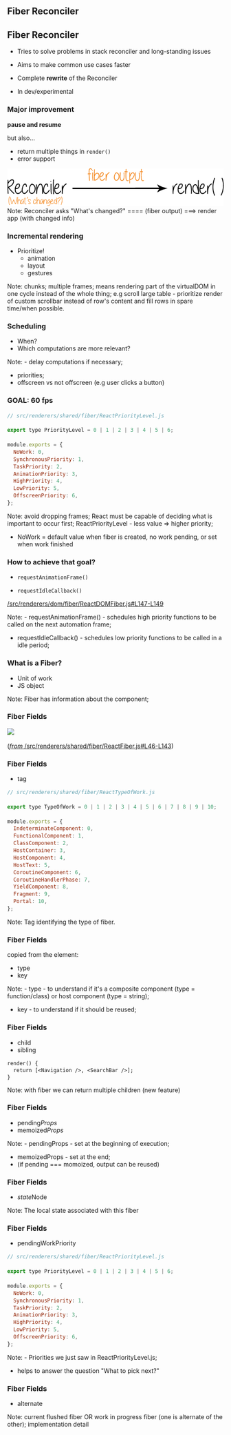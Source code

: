## Fiber Reconciler


## Fiber Reconciler

- Tries to solve problems in stack reconciler and long-standing issues

- Aims to make common use cases faster

- Complete **rewrite** of the Reconciler

- In dev/experimental


### Major improvement

**pause and resume**

but also...
- return multiple things in `render()`
- error support


<img src="./slides/images/fiber-reconciler.png" class="common" />
Note: Reconciler asks "What's changed?" ==== (fiber output) ===> render app (with changed info)


### **Incremental** rendering
- Prioritize!
  - animation
  - layout
  - gestures

Note: chunks; multiple frames; means rendering part of the virtualDOM in one cycle instead of the whole thing; e.g scroll large table - prioritize render of custom scrollbar instead of row's content and fill rows in spare time/when possible.


### Scheduling
- When?
- Which computations are more relevant?

Note: - delay computations if necessary;
- priorities;
- offscreen vs not offscreen (e.g user clicks a button)


### GOAL: 60 fps

```js
// src/renderers/shared/fiber/ReactPriorityLevel.js

export type PriorityLevel = 0 | 1 | 2 | 3 | 4 | 5 | 6;

module.exports = {
  NoWork: 0,
  SynchronousPriority: 1,
  TaskPriority: 2,
  AnimationPriority: 3,
  HighPriority: 4,
  LowPriority: 5,
  OffscreenPriority: 6,
};
```

Note: avoid dropping frames; React must be capable of deciding what is important to occur first; ReactPriorityLevel - less value => higher priority;
- NoWork = default value when fiber is created, no work pending, or set when work finished


### How to achieve that goal?
- `requestAnimationFrame()`

- `requestIdleCallback()`

[/src/renderers/dom/fiber/ReactDOMFiber.js#L147-L149](https://github.com/facebook/react/blob/master/src/renderers/dom/fiber/ReactDOMFiber.js#L147-L149)

Note: - requestAnimationFrame() - schedules high priority functions to be called on the next automation frame;
- requestIdleCallback() - schedules low priority functions to be called in a idle period;


### What is a Fiber?
- Unit of work
- JS object

Note: Fiber has information about the component;


### Fiber Fields

<img src="./slides/images/fiber-fields.gif" />

([*from* /src/renderers/shared/fiber/ReactFiber.js#L46-L143](https://github.com/facebook/react/blob/master/src/renderers/shared/fiber/ReactFiber.js#L46-L143))


### Fiber Fields
- tag

```js
// src/renderers/shared/fiber/ReactTypeOfWork.js

export type TypeOfWork = 0 | 1 | 2 | 3 | 4 | 5 | 6 | 7 | 8 | 9 | 10;

module.exports = {
  IndeterminateComponent: 0,
  FunctionalComponent: 1,
  ClassComponent: 2,
  HostContainer: 3,
  HostComponent: 4,
  HostText: 5,
  CoroutineComponent: 6,
  CoroutineHandlerPhase: 7,
  YieldComponent: 8,
  Fragment: 9,
  Portal: 10,
};
```

Note: Tag identifying the type of fiber.


### Fiber Fields
copied from the element:
- type
- key

Note: - type - to understand if it's a composite component (type = function/class) or host component (type = string);
- key - to understand if it should be reused;


### Fiber Fields
- child
- sibling

```
render() {
  return [<Navigation />, <SearchBar />];
}
```
Note: with fiber we can return multiple children (new feature)


### Fiber Fields
- pending*Props*
- memoized*Props*

Note: - pendingProps - set at the beginning of execution;
- memoizedProps - set at the end;
- (if pending === momoized, output can be reused)


### Fiber Fields
- *state*Node

Note: The local state associated with this fiber


### Fiber Fields
- pendingWorkPriority

```js
// src/renderers/shared/fiber/ReactPriorityLevel.js

export type PriorityLevel = 0 | 1 | 2 | 3 | 4 | 5 | 6;

module.exports = {
  NoWork: 0,
  SynchronousPriority: 1,
  TaskPriority: 2,
  AnimationPriority: 3,
  HighPriority: 4,
  LowPriority: 5,
  OffscreenPriority: 6,
};
```

Note: - Priorities we just saw in ReactPriorityLevel.js;
- helps to answer the question "What to pick next?"


### Fiber Fields
- alternate

Note: current flushed fiber OR work in progress fiber (one is alternate of the other); implementation detail

